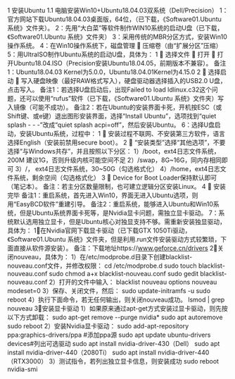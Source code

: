 1 	安装Ubuntu
1.1 	电脑安装Win10+Ubuntu18.04.03双系统（Dell/Precision）
1：官方网站下载Ubuntu18.04.03桌面版，64位，（已下载，《Software01.Ubuntu 系统》文件夹）。
2：先用“大白菜”等软件制作WIN10系统的启动U盘（已下载，《Software01.Ubuntu 系统》文件夹）
3：采用传统的MBR分区方式，安装Win10操作系统。
4：在Win10操作系统下，磁盘管理  压缩卷（由“扩展分区”压缩）
5：用UltraISO制作Ubuntu系统的启动U盘，具体为：
1  选择文件  打开  打开Ubuntu18.04.ISO（Precision安装Ubuntu18.04.05，前期版本不兼容）。
备注1：Ubuntu18.04.03 Kernel为5.0.0，Ubuntu18.04.01Kernel为4.15.0
2  选择启动  写入硬盘映像（最好RAW格式写入），硬盘驱动器选择插入的USB2.0 U盘，点击写入。
备注1：若选择U盘启动后，出现Failed to load ldlinux.c32这个问题，还可以使用“rufus”软件（已下载，《Software01.Ubuntu 系统》文件夹）写入镜像（可能不成功）。
备注2：若在Ubuntu的安装界面卡死，开机按ESC（或Shift键、或e键）退出图形安装界面，选择“Install Ubuntu”，选项找到“quiet splash - - -”改成“quiet splash acpi=off”，然后安装Ubuntu。
6：选择U盘启动，安装Ubuntu系统，过程中：
1  安装过程不联网、不安装第三方软件，语言选择English（安装前禁用secure boot）。
2  “安装类型”选择“其他选项”，不要选择“与Windows共存”，并且按照以下分区：
1）/boot，ext4日志文件系统，200M 建议1G，否则升级内核可能空间不足
2）/swap，8G~16G，同内存相同即可
3）/， ext4日志文件系统，30~50G（勾选格式化）
4）/home，ext4日志文件系统，剩余空间（勾选格式化）
3  Device for Boot Loader保持默认即可（笔记本）。
备注：若主分区数量限制，也可建立逻辑分区安装Linux。
4  安装完毕
备注1：重启系统，首先进入Win10，界面无进入Ubuntu选项，则用“EasyBCD软件”重建引导。
备注2：重启系统，能够进入Ubuntu和Win10系统，但是Ubuntu系统界面卡死等，是Nvidia显卡问题，需独立显卡驱动。
7：系统默认选用独立显卡，但是Ubuntu核心对独显支持不够。需重新安装独显驱动，具体为：
1在Nvidia官网下载显卡驱动（已下载GTX 1050Ti驱动，《Software01.Ubuntu 系统》文件夹，但是利用.run文件安装驱动方式较繁琐，下面直接从软件源安装）。
备注：下载地址https://www.geforce.cn/drivers
2关闭nouveau，具体为：
1）在/etc/modprobe.d目录下创建blacklist-nouveau.conf文件，并修改权限：
cd /etc/modprobe.d
sudo touch blacklist-nouveau.conf
sudo chmod a+x blacklist-nouveau.conf
sudo gedit blacklist-nouveau.conf
2）打开的文件中输入：
blacklist nouveau
options nouveau modeset=0
3）保存、关闭文件，然后：
sudo update-initramfs -u
sudo reboot
4）执行下面命令，若无任何输出，则关闭nouveau成功。
lsmod | grep nouveau
3安装显卡驱动
1）如果原来通过apt-get方式安装过显卡驱动，则先按以下方式卸载：
sudo apt-get remove --purge nvidia*
sudo apt autoremove
sudo reboot
2）安装Nvidia显卡驱动：
sudo add-apt-repository ppa:graphics-drivers/ppa #添加ppa源
sudo apt update
ubuntu-drivers devices#列出可选驱动
sudo apt install nvidia-driver-430（Dell）
sudo apt install nvidia-driver-440（2080Ti）
sudo apt install nvidia-driver-440（RTX3000）
3）测试指令，若列出独立显卡信息，则安装成功
sudo reboot
nvidia-smi
